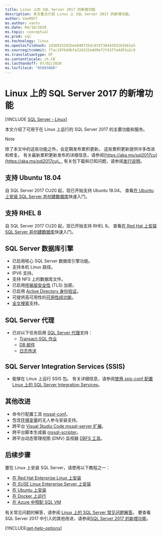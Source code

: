 ```yaml
---
title: Linux 上的 SQL Server 2017 的新增功能
description: 本文重点介绍 Linux 上 SQL Server 2017 的新增功能。
author: VanMSFT
ms.author: vanto
ms.date: 04/10/2020
ms.topic: conceptual
ms.prod: sql
ms.technology: linux
ms.openlocfilehash: 1d36925292bee040735dc07df3044293263661e5
ms.sourcegitcommit: f7ac1976d4bfa224332edd9ef2f4377a4d55a2c9
ms.translationtype: HT
ms.contentlocale: zh-CN
ms.lasthandoff: 07/02/2020
ms.locfileid: "85893808"
---
```

# <a name="whats-new-for-sql-server-2017-on-linux"></a>Linux 上的 SQL Server 2017 的新增功能

[!INCLUDE [SQL Server - Linux](../includes/applies-to-version/sql-linux.md)]

本文介绍了可用于在 Linux 上运行的 SQL Server 2017 的主要功能和服务。

> [!NOTE]
> 除了本文中的这些功能之外，会定期发布累积更新。 这些累积更新提供许多改进和修复。 有关最新累积更新发布的详细信息，请参阅[https://aka.ms/sql2017cu](https://aka.ms/sql2017cu)。 有关包下载和已知问题，请参阅[发行说明](sql-server-linux-release-notes.md)。

## <a name="ubuntu-1804-supported"></a>支持 Ubuntu 18.04

自 SQL Server 2017 CU20 起，现已开始支持 Ubuntu 18.04。 查看[在 Ubuntu 上安装 SQL Server 并创建数据库](quickstart-install-connect-ubuntu.md?view=sql-server-2017)快速入门。

## <a name="rhel-8-supported"></a>支持 RHEL 8

自 SQL Server 2017 CU20 起，现已开始支持 RHEL 8。 查看[在 Red Hat 上安装 SQL Server 并创建数据库](quickstart-install-connect-red-hat.md?view=sql-server-2017)快速入门。

## <a name="sql-server-database-engine"></a>SQL Server 数据库引擎

- 已启用核心 SQL Server 数据库引擎功能。
- 支持本机 Linux 路径。
- IPV6 支持。
- 支持 NFS 上的数据库文件。
- 已启用[传输层安全性](sql-server-linux-encrypted-connections.md) (TLS) 加密。
- 已启用 [Active Directory 身份验证](sql-server-linux-active-directory-authentication.md)。
- 可提供高可用性的[可用性组功能](sql-server-linux-availability-group-overview.md)。
- [全文搜索](sql-server-linux-setup-full-text-search.md)支持。

## <a name="sql-server-agent"></a>SQL Server 代理

- 已对以下任务启用 [SQL Server 代理](sql-server-linux-setup-sql-agent.md)支持：
  - [Transact-SQL 作业](sql-server-linux-run-sql-server-agent-job.md)
  - [DB 邮件](sql-server-linux-db-mail-sql-agent.md)
  - [日志传送](sql-server-linux-use-log-shipping.md)

## <a name="sql-server-integration-services-ssis"></a>SQL Server Integration Services (SSIS)

- 能够在 Linux 上运行 SSIS 包。 有关详细信息，请参阅[使用 ssis-conf 配置 Linux 上的 SQL Server Integration Services](sql-server-linux-configure-ssis.md)。

## <a name="other-improvements"></a>其他改进

- 命令行配置工具 [mssql-conf](sql-server-linux-configure-mssql-conf.md)。
- 包含[环境变量](sql-server-linux-configure-environment-variables.md)的无人参与安装支持。
- 跨平台 [Visual Studio Code mssql-server 扩展](sql-server-linux-develop-use-vscode.md)。
- 跨平台脚本生成器 [mssql-scripter](https://github.com/Microsoft/sql-xplat-cli/blob/dev/doc/usage_guide.md)。
- 跨平台动态管理视图 (DMV) 监视器 [DBFS 工具](https://github.com/Microsoft/dbfs)。

## <a name="next-steps"></a>后续步骤

要在 Linux 上安装 SQL Server，请使用以下教程之一：

- [在 Red Hat Enterprise Linux 上安装](quickstart-install-connect-red-hat.md)
- [在 SUSE Linux Enterprise Server 上安装](quickstart-install-connect-suse.md)
- [在 Ubuntu 上安装](quickstart-install-connect-ubuntu.md)
- [在 Docker 上运行](quickstart-install-connect-docker.md)
- [在 Azure 中预配 SQL VM](/azure/virtual-machines/linux/sql/provision-sql-server-linux-virtual-machine?toc=/sql/toc/toc.json)

有关常见问题的解答，请参阅 [Linux 上的 SQL Server 常见问题解答](sql-server-linux-faq.md)。 要查看 SQL Server 2017 中引入的其他改进，请参阅[SQL Server 2017 的新增功能](../sql-server/what-s-new-in-sql-server-2017.md)。

[!INCLUDE[get-help-options](../includes/paragraph-content/get-help-options.md)]
